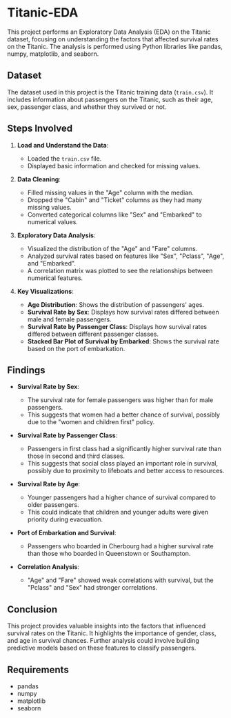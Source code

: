 # Titanic-EDA

This project performs an Exploratory Data Analysis (EDA) on the Titanic dataset, focusing on understanding the factors that affected survival rates on the Titanic. The analysis is performed using Python libraries like pandas, numpy, matplotlib, and seaborn.

## Dataset

The dataset used in this project is the Titanic training data (`train.csv`). It includes information about passengers on the Titanic, such as their age, sex, passenger class, and whether they survived or not.

## Steps Involved

1. **Load and Understand the Data**: 
   - Loaded the `train.csv` file.
   - Displayed basic information and checked for missing values.

2. **Data Cleaning**:
   - Filled missing values in the "Age" column with the median.
   - Dropped the "Cabin" and "Ticket" columns as they had many missing values.
   - Converted categorical columns like "Sex" and "Embarked" to numerical values.

3. **Exploratory Data Analysis**:
   - Visualized the distribution of the "Age" and "Fare" columns.
   - Analyzed survival rates based on features like "Sex", "Pclass", "Age", and "Embarked".
   - A correlation matrix was plotted to see the relationships between numerical features.

4. **Key Visualizations**:
   - **Age Distribution**: Shows the distribution of passengers' ages.
   - **Survival Rate by Sex**: Displays how survival rates differed between male and female passengers.
   - **Survival Rate by Passenger Class**: Displays how survival rates differed between different passenger classes.
   - **Stacked Bar Plot of Survival by Embarked**: Shows the survival rate based on the port of embarkation.

## Findings

- **Survival Rate by Sex**: 
   - The survival rate for female passengers was higher than for male passengers. 
   - This suggests that women had a better chance of survival, possibly due to the "women and children first" policy.

- **Survival Rate by Passenger Class**: 
   - Passengers in first class had a significantly higher survival rate than those in second and third classes.
   - This suggests that social class played an important role in survival, possibly due to proximity to lifeboats and better access to resources.

- **Survival Rate by Age**: 
   - Younger passengers had a higher chance of survival compared to older passengers.
   - This could indicate that children and younger adults were given priority during evacuation.

- **Port of Embarkation and Survival**: 
   - Passengers who boarded in Cherbourg had a higher survival rate than those who boarded in Queenstown or Southampton.

- **Correlation Analysis**: 
   - "Age" and "Fare" showed weak correlations with survival, but the "Pclass" and "Sex" had stronger correlations.

## Conclusion

This project provides valuable insights into the factors that influenced survival rates on the Titanic. It highlights the importance of gender, class, and age in survival chances. Further analysis could involve building predictive models based on these features to classify passengers.

## Requirements

- pandas
- numpy
- matplotlib
- seaborn


